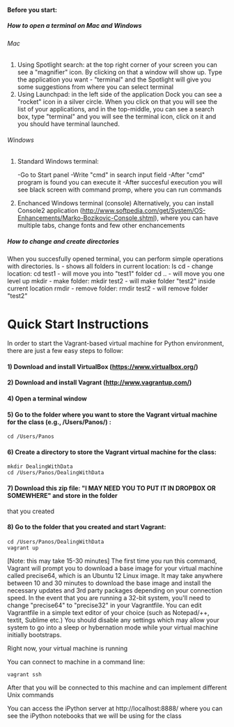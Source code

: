 ﻿#### Before you start:
##### How to open a terminal on Mac and Windows

###### Mac

1. Using Spotlight search:
at the top right corner of your screen you can see a "magnifier" icon. By clicking on that a window will show up. Type the application you want - "terminal" and the Spotlight will give you some suggestions from where you can select terminal
2. Using Launchpad:
in the left side of the application Dock you can see a "rocket" icon in a silver circle.
When you click on that you will see the list of your applications, and in the top-middle, you can see a search box, type "terminal" and you will see the terminal icon, click on it and you should have terminal launched.

###### Windows
1. Standard Windows terminal:

    -Go to Start panel
    -Write "cmd" in search input field
    -After "cmd" program is found you can execute it
    -After succesful execution you will see black screen with command promp, where you can run commands

2. Enchanced Windows terminal (console)
Alternatively, you can install Console2 application (http://www.softpedia.com/get/System/OS-Enhancements/Marko-Bozikovic-Console.shtml), where you can have multiple tabs, change fonts and few other enchancements

##### How to change and create directories
When you succesfully opened terminal, you can perform simple operations with directories.
ls - shows all folders in current location:
    ls
cd - change location:
    cd test1 - will move you into "test1" folder
    cd .. - will move you one level up 
mkdir - make folder:
    mkdir test2 - will make folder "test2" inside current location
rmdir - remove folder:
    rmdir test2 - will remove folder "test2"

Quick Start Instructions
=================================
In order to start the Vagrant-based virtual machine for Python environment, there are just a few easy steps to follow:

#### 1) Download and install VirtualBox (https://www.virtualbox.org/)

#### 2) Download and install Vagrant (http://www.vagrantup.com/)

#### 4) Open a terminal window

#### 5) Go to the folder where you want to store the Vagrant virtual machine for the class (e.g., /Users/Panos/) :
    cd /Users/Panos

#### 6) Create a directory to store the Vagrant virtual machine for the class:
    mkdir DealingWithData
    cd /Users/Panos/DealingWithData

#### 7) Download this zip file: "I MAY NEED YOU TO PUT IT IN DROPBOX OR SOMEWHERE" and store in the folder
that you created

#### 8) Go to the folder that you created and start Vagrant:

    cd /Users/Panos/DealingWithData
    vagrant up
[Note: this may take 15-30 minutes]
The first time you run this command, Vagrant will prompt you to download a base image for your virtual machine called precise64, which is an Ubuntu 12 Linux image. It may take anywhere between 10 and 30 minutes to download the base image and install the necessary updates and 3rd party packages depending on your connection speed.
In the event that you are running a 32-bit system, you'll need to change "precise64" to "precise32" in your Vagrantfile.
You can edit Vagrantfile in a simple text editor of your choice (such as Notepad/++, textit, Sublime etc.)
You should disable any settings which may allow your system to go into a sleep or hybernation mode while your virtual machine initially bootstraps.

Right now, your virtual machine is running

You can connect to machine in a command line:

    vagrant ssh

After that you will be connected to this machine and can implement different Unix commands

You can access the iPython server at http://localhost:8888/ where you
can see the iPython notebooks that we will be using for the class